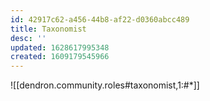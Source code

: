 ```yaml
---
id: 42917c62-a456-44b8-af22-d0360abcc489
title: Taxonomist
desc: ''
updated: 1628617995348
created: 1609179545966
---
```



![[dendron.community.roles#taxonomist,1:#*]]

